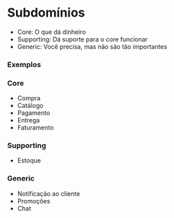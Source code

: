 # Subdomínios

- Core: O que dá dinheiro
- Supporting: Dá suporte para o core funcionar
- Generic: Você precisa, mas não são tão importantes

### Exemplos

### Core

- Compra
- Catálogo
- Pagamento
- Entrega
- Faturamento

### Supporting

- Estoque

### Generic

- Notificação ao cliente
- Promoções
- Chat

